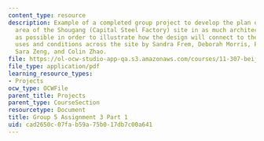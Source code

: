```yaml
---
content_type: resource
description: Example of a completed group project to develop the plan of the upper
  area of the Shougang (Capital Steel Factory) site in as much architectural detail
  as possible in order to illustrate how the design will connect to the different
  uses and conditions across the site by Sandra Frem, Deborah Morris, Pamela Ritchot,
  Sara Zeng, and Colin Zhao.
file: https://ol-ocw-studio-app-qa.s3.amazonaws.com/courses/11-307-beijing-urban-design-studio-summer-2008/cad2650c07fab59a75b017db7c00a641_group5_assn3_1.pdf
file_type: application/pdf
learning_resource_types:
- Projects
ocw_type: OCWFile
parent_title: Projects
parent_type: CourseSection
resourcetype: Document
title: Group 5 Assignment 3 Part 1
uid: cad2650c-07fa-b59a-75b0-17db7c00a641
---
```

